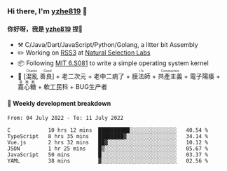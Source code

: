 ### Hi there, I'm [yzhe819](https://github.com/yzhe819) 👋

#### 你好呀，我是 [yzhe819](https://github.com/yzhe819) 捏👋

- :hammer_and_pick: C/Java/Dart/JavaScript/Python/Golang, a litter bit Assembly
- :pencil2: Working on [RSS3](https://github.com/NaturalSelectionLabs/RSS3) at [Natural Selection Labs](https://github.com/NaturalSelectionLabs)
- 📦 Following [MIT 6.S081](https://pdos.csail.mit.edu/6.S081/2020/) to write a simple operating system kernel
- 🔑 <ruby>[混亂 善良]<rp>（</rp><rt>Chaotic Good</rt><rp>）</rp></ruby> + 老二次元 + 老中二病了 + <ruby>膜法師<rp>（</rp><rt>+1s</rt><rp>）</rp></ruby> +  <ruby>共產主義<rp>（</rp><rt>Communism</rt><rp>）</rp></ruby> + 電子陽痿 + <ruby>嘉心糖<rp>（</rp><rt>嘉晚飯</rt><rp>）</rp></ruby> + 軟工民科 + BUG生产者



#### 📝 Weekly development breakdown

<!--START_SECTION:waka-->

```text
From: 04 July 2022 - To: 11 July 2022

C            10 hrs 12 mins  ██████████░░░░░░░░░░░░░░░   40.54 %
TypeScript   8 hrs 35 mins   ████████▓░░░░░░░░░░░░░░░░   34.14 %
Vue.js       2 hrs 32 mins   ██▓░░░░░░░░░░░░░░░░░░░░░░   10.12 %
JSON         1 hr 25 mins    █▒░░░░░░░░░░░░░░░░░░░░░░░   05.67 %
JavaScript   50 mins         █░░░░░░░░░░░░░░░░░░░░░░░░   03.37 %
YAML         38 mins         ▓░░░░░░░░░░░░░░░░░░░░░░░░   02.56 %
```

<!--END_SECTION:waka-->



